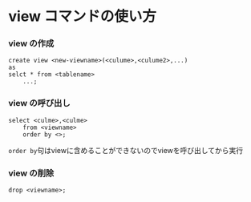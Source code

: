 # view コマンドの使い方

### view の作成

```mysql
create view <new-viewname>(<culume>,<culume2>,...)
as 
selct * from <tablename>
    ...;
```

### view の呼び出し

```mysql
select <culme>,<culme>
    from <viewname>
    order by <>;
```

`order by`句はviewに含めることができないのでviewを呼び出してから実行

### view の削除

```mysql
drop <viewname>;
```

